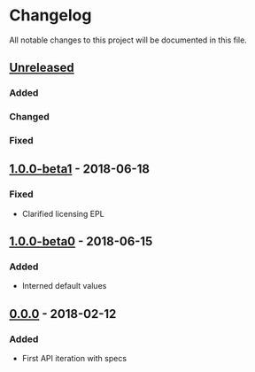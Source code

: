 # Changelog

All notable changes to this project will be documented in this file.



## [Unreleased]

### Added

### Changed

### Fixed


## [1.0.0-beta1] - 2018-06-18

### Fixed

- Clarified licensing EPL



## [1.0.0-beta0] - 2018-06-15

### Added

- Interned default values



## [0.0.0] - 2018-02-12

### Added

- First API iteration with specs



[Unreleased]: https://github.com/helins/mbus.clj/compare/1.0.0-beta1...HEAD
[1.0.0-beta1]: https://github.com/helins/mbus.clj/compare/1.0.0-beta0...1.0.0-beta1
[1.0.0-beta0]: https://github.com/helins/mbus.clj/compare/0.0.0...1.0.0-beta0
[0.0.0]: https://github.com/helins/mbus.clj/tree/0.0.0
